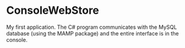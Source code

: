 # ConsoleWebStore
My first application. The C# program communicates with the MySQL database (using the MAMP package) and the entire interface is in the console.
